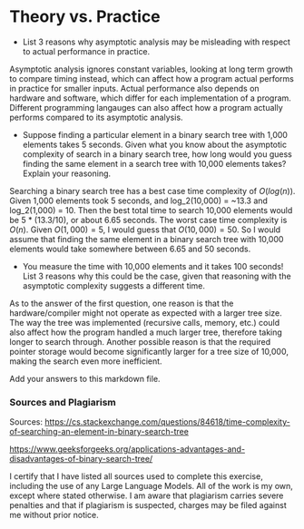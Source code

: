# Theory vs. Practice

- List 3 reasons why asymptotic analysis may be misleading with respect to
  actual performance in practice.

Asymptotic analysis ignores constant variables, looking at long term growth to compare 
timing instead, which can affect how a program actual performs in practice for smaller 
inputs. Actual performance also depends on hardware and software, which differ for each 
implementation of a program. Different programming langauges can also affect how a program
actually performs compared to its asymptotic analysis. 

- Suppose finding a particular element in a binary search tree with 1,000
  elements takes 5 seconds. Given what you know about the asymptotic complexity
  of search in a binary search tree, how long would you guess finding the same
  element in a search tree with 10,000 elements takes? Explain your reasoning.

Searching a binary search tree has a best case time complexity of $O(log(n))$. Given 1,000 elements took 5 seconds, 
and log_2(10,000) = ~13.3 and log_2(1,000) = 10. Then the best total time to search 10,000 elements would be 5 * (13.3/10), 
or about 6.65 seconds. The worst case time complexity is $O(n)$. Given $O(1,000) = 5$, I would guess that $O(10,000) = 50$.
So I would assume that finding the same element in a binary search tree with 10,000 elements would take somewhere between 6.65
and 50 seconds. 

- You measure the time with 10,000 elements and it takes 100 seconds! List 3
  reasons why this could be the case, given that reasoning with the asymptotic
  complexity suggests a different time.

As to the answer of the first question, one reason is that the hardware/compiler might not operate as expected with a larger
tree size. The way the tree was implemented (recursive calls, memory, etc.) could also affect how the program handled a much 
larger tree, therefore taking longer to search through. Another possible reason is that the required pointer storage 
would become significantly larger for a tree size of 10,000, making the search even more inefficient. 

Add your answers to this markdown file.

### Sources and Plagiarism 
Sources: 
https://cs.stackexchange.com/questions/84618/time-complexity-of-searching-an-element-in-binary-search-tree

https://www.geeksforgeeks.org/applications-advantages-and-disadvantages-of-binary-search-tree/

I certify that I have listed all sources used to complete this exercise, including the use of any Large Language Models. All of the work is my own, except where stated otherwise. I am aware that plagiarism carries severe penalties and that if plagiarism is suspected, charges may be filed against me without prior notice.
